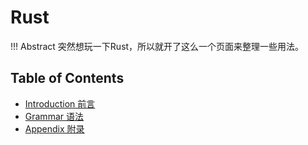 # Rust

!!! Abstract 
    突然想玩一下Rust，所以就开了这么一个页面来整理一些用法。

## Table of Contents

- [Introduction 前言](intro.md)
- [Grammar 语法](gram.md)
- [Appendix 附录](app.md)